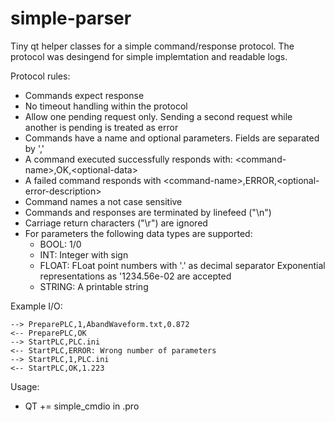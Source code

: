 # simple-parser
Tiny qt helper classes for a simple command/response protocol. The protocol was
desingend for simple implemtation and readable logs.

Protocol rules:

* Commands expect response
* No timeout handling within the protocol
* Allow one pending request only. Sending a second request while
  another is pending is treated as error
* Commands have a name and optional parameters. Fields are separated by ','
* A command executed successfully responds with: \<command-name\>,OK,\<optional-data\>
* A failed command responds with \<command-name\>,ERROR,\<optional-error-description>
* Command names a not case sensitive
* Commands and responses are terminated by linefeed ("\n")
* Carriage return characters ("\r") are ignored
* For parameters the following data types are supported:
  * BOOL: 1/0
  * INT: Integer with sign
  * FLOAT: FLoat point numbers with '.' as decimal separator
    Exponential representations as '1234.56e-02 are accepted
  * STRING: A printable string


Example I/O:
```
--> PreparePLC,1,AbandWaveform.txt,0.872
<-- PreparePLC,OK
--> StartPLC,PLC.ini
<-- StartPLC,ERROR: Wrong number of parameters
--> StartPLC,1,PLC.ini
<-- StartPLC,OK,1.223
```

Usage:
* QT += simple_cmdio in <your-project>.pro 
